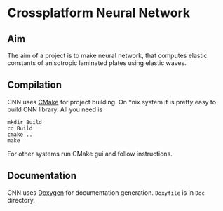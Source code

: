 # Crossplatform Neural Network

## Aim

The aim of a project is to make neural network, that computes elastic constants of anisotropic laminated plates using elastic waves.

## Compilation

CNN uses [CMake](http://www.cmake.org/) for project building. On *nix system it is pretty easy to build CNN library.
All you need is

	mkdir Build
	cd Build
	cmake ..
	make

For other systems run CMake gui and follow instructions.

## Documentation

CNN uses [Doxygen](http://www.doxygen.org) for documentation generation. `Doxyfile` is in `Doc` directory.